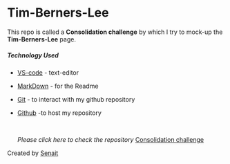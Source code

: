 # Tim-Berners-Lee

This repo is called a **Consolidation challenge** by which I try to mock-up the **Tim-Berners-Lee** page.


##### Technology Used

* [VS-code](https://code.visualstudio.com/) - text-editor 
* [MarkDown]() - for the Readme 
* [Git](https://git-scm.com/) - to interact with my github repository 
* [Github](https://github.com/) -to host my repository 
  
  
  <br>

  *Please click here to check the repository* [Consolidation challenge](https://github.com/becodeorg/Swartz-6/blob/main/1.The-Field/8.Html-CSS/tim-berners-lee.adoc)

Created by [Senait](https://github.com/seninet)